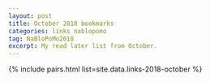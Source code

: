 ```yaml
---
layout: post
title: October 2018 bookmarks
categories: links nablopomo
tag: NaBloPoMo2018
excerpt: My read later list from October.
---
```


{% include pairs.html list=site.data.links-2018-october %}
